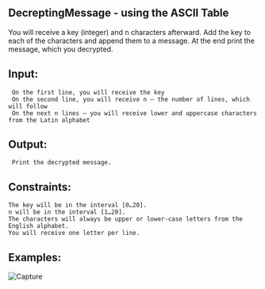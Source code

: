 ## DecreptingMessage - using the ASCII Table

You will receive a key (integer) and n characters afterward. Add the key to each of the characters and append them to a message. At the end print the message, which you decrypted. 

## Input:

     On the first line, you will receive the key
     On the second line, you will receive n – the number of lines, which will follow
     On the next n lines – you will receive lower and uppercase characters from the Latin alphabet

## Output:

     Print the decrypted message.

## Constraints:

    The key will be in the interval [0…20].
    n will be in the interval [1…20].
    The characters will always be upper or lower-case letters from the English alphabet.
    You will receive one letter per line.

## Examples:

![Capture](https://user-images.githubusercontent.com/45227327/192908140-cdedacdd-ef14-48b8-a3c1-5abe460c0660.PNG)




